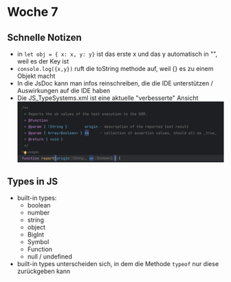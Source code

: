 # Woche 7

## Schnelle Notizen
 - in ``` let obj = { x: x, y: y} ``` ist das erste x und das y automatisch in "", weil es der Key ist
- ```console.log({x,y})``` ruft die toString methode auf, weil {} es zu einem Objekt macht
- In die JsDoc kann man infos reinschreiben, die die IDE unterstützen / Auswirkungen auf die IDE haben
- Die JS_TypeSystems.xml ist eine aktuelle "verbesserte" Ansicht
  ![img.png](../images/documentation/img.png)

## Types in JS
- built-in types:
  - boolean
  - number
  - string
  - object
  - BigInt
  - Symbol
  - Function
  - null / undefined
- built-in types unterscheiden sich, in dem die Methode ```typeof``` nur diese zurückgeben kann

